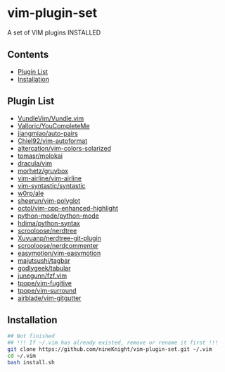 # vim-plugin-set
A set of VIM plugins INSTALLED

## Contents
- [Plugin List](#plugin-list)
- [Installation](#installation)

## Plugin List
- [VundleVim/Vundle.vim](https://github.com/VundleVim/Vundle.vim.git)
- [Valloric/YouCompleteMe](https://github.com/Valloric/YouCompleteMe.git)
- [jiangmiao/auto-pairs](https://github.com/jiangmiao/auto-pairs.git)
- [Chiel92/vim-autoformat](https://github.com/Chiel92/vim-autoformat.git)
- [altercation/vim-colors-solarized](https://github.com/altercation/vim-colors-solarized.git)
- [tomasr/molokai](https://github.com/tomasr/molokai.git)
- [dracula/vim](https://github.com/dracula/vim.git)
- [morhetz/gruvbox](https://github.com/morhetz/gruvbox.git)
- [vim-airline/vim-airline](https://github.com/vim-airline/vim-airline.git)
- [vim-syntastic/syntastic](https://github.com/vim-syntastic/syntastic.git)
- [w0rp/ale](https://github.com/w0rp/ale.git)
- [sheerun/vim-polyglot](https://github.com/sheerun/vim-polyglot.git)
- [octol/vim-cpp-enhanced-highlight](https://github.com/octol/vim-cpp-enhanced-highlight.git)
- [python-mode/python-mode](https://github.com/python-mode/python-mode.git)
- [hdima/python-syntax](https://github.com/hdima/python-syntax.git)
- [scrooloose/nerdtree](https://github.com/scrooloose/nerdtree.git)
- [Xuyuanp/nerdtree-git-plugin](https://github.com/Xuyuanp/nerdtree-git-plugin.git)
- [scrooloose/nerdcommenter](https://github.com/scrooloose/nerdcommenter.git)
- [easymotion/vim-easymotion](https://github.com/easymotion/vim-easymotion.git)
- [majutsushi/tagbar](https://github.com/majutsushi/tagbar.git)
- [godlygeek/tabular](https://github.com/godlygeek/tabular.git)
- [junegunn/fzf.vim](https://github.com/junegunn/fzf.vim.git)
- [tpope/vim-fugitive](https://github.com/tpope/vim-fugitive.git)
- [tpope/vim-surround](https://github.com/tpope/vim-surround.git)
- [airblade/vim-gitgutter](https://github.com/airblade/vim-gitgutter.git)

## Installation

```bash
## Not finished
## !!! If ~/.vim has already existed, remove or rename it first !!!
git clone https://github.com/nineKnight/vim-plugin-set.git ~/.vim
cd ~/.vim
bash install.sh
```
